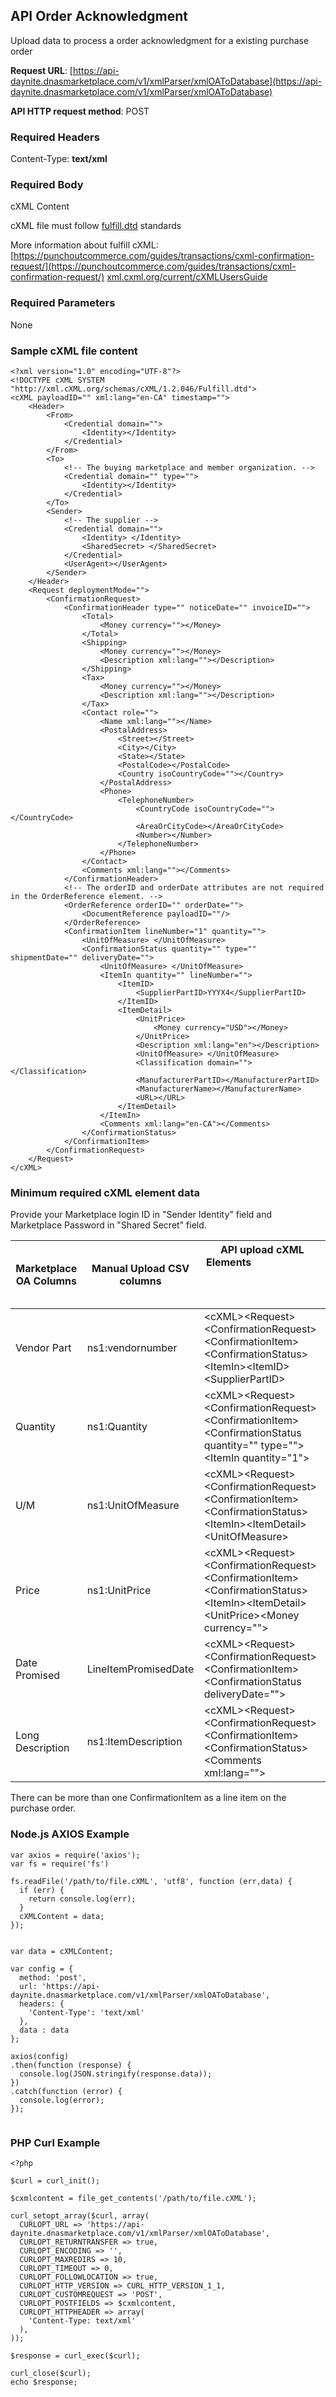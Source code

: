 
<!--

---

title: orderacknowledgment

layout: template

filename: orderacknowledgment.md

--- 

-->




## API Order Acknowledgment

Upload data to process a order acknowledgment for a existing purchase order

**Request URL**: [https://api-daynite.dnasmarketplace.com/v1/xmlParser/xmlOAToDatabase](https://api-daynite.dnasmarketplace.com/v1/xmlParser/xmlOAToDatabase)

**API HTTP request method**: POST  

### Required Headers

Content-Type: **text/xml**

### Required Body
cXML Content

cXML file must follow [fulfill.dtd](http://xml.cxml.org/current/Fulfill.zip) standards

More information about fulfill cXML:
[https://punchoutcommerce.com/guides/transactions/cxml-confirmation-request/](https://punchoutcommerce.com/guides/transactions/cxml-confirmation-request/)
[xml.cxml.org/current/cXMLUsersGuide](http://xml.cxml.org/current/cXMLUsersGuide.pdf)

### Required Parameters
None

### Sample cXML file content
```
<?xml version="1.0" encoding="UTF-8"?>
<!DOCTYPE cXML SYSTEM "http://xml.cXML.org/schemas/cXML/1.2.046/Fulfill.dtd">
<cXML payloadID="" xml:lang="en-CA" timestamp="">
    <Header>
        <From>
            <Credential domain="">
                <Identity></Identity>
            </Credential>
        </From>
        <To>
            <!-- The buying marketplace and member organization. -->
            <Credential domain="" type="">
                <Identity></Identity>
            </Credential>
        </To>
        <Sender>
            <!-- The supplier -->
            <Credential domain="">
                <Identity> </Identity>
                <SharedSecret> </SharedSecret>
            </Credential>
            <UserAgent></UserAgent>
        </Sender>
    </Header>
    <Request deploymentMode="">
        <ConfirmationRequest>
            <ConfirmationHeader type="" noticeDate="" invoiceID="">
                <Total>
                    <Money currency=""></Money>
                </Total>
                <Shipping>
                    <Money currency=""></Money>
                    <Description xml:lang=""></Description>
                </Shipping>
                <Tax>
                    <Money currency=""></Money>
                    <Description xml:lang=""></Description>
                </Tax>
                <Contact role="">
                    <Name xml:lang=""></Name>
                    <PostalAddress>
                        <Street></Street>
                        <City></City>
                        <State></State>
                        <PostalCode></PostalCode>
                        <Country isoCountryCode=""></Country>
                    </PostalAddress>
                    <Phone>
                        <TelephoneNumber>
                            <CountryCode isoCountryCode=""></CountryCode>
                            <AreaOrCityCode></AreaOrCityCode>
                            <Number></Number>
                        </TelephoneNumber>
                    </Phone>
                </Contact>
                <Comments xml:lang=""></Comments>
            </ConfirmationHeader>
            <!-- The orderID and orderDate attributes are not required in the OrderReference element. -->
            <OrderReference orderID="" orderDate="">
                <DocumentReference payloadID=""/>
            </OrderReference>
            <ConfirmationItem lineNumber="1" quantity="">
                <UnitOfMeasure> </UnitOfMeasure>
                <ConfirmationStatus quantity="" type="" shipmentDate="" deliveryDate="">
                    <UnitOfMeasure> </UnitOfMeasure>
                    <ItemIn quantity="" lineNumber="">
                        <ItemID>
                            <SupplierPartID>YYYX4</SupplierPartID>
                        </ItemID>
                        <ItemDetail>
                            <UnitPrice>
                                <Money currency="USD"></Money>
                            </UnitPrice>
                            <Description xml:lang="en"></Description>
                            <UnitOfMeasure> </UnitOfMeasure>
                            <Classification domain=""></Classification>
                            <ManufacturerPartID></ManufacturerPartID>
                            <ManufacturerName></ManufacturerName>
                            <URL></URL>
                        </ItemDetail>
                    </ItemIn>
                    <Comments xml:lang="en-CA"></Comments>
                </ConfirmationStatus>
            </ConfirmationItem>
        </ConfirmationRequest>
    </Request>
</cXML>

```
### Minimum required cXML element data

Provide your Marketplace login ID in "Sender Identity" field and Marketplace Password in "Shared Secret" field.

|Marketplace OA Columns| Manual Upload CSV columns|  API upload cXML Elements&nbsp; &nbsp; &nbsp; &nbsp; &nbsp; &nbsp; &nbsp; &nbsp; &nbsp; &nbsp; &nbsp; &nbsp; &nbsp; &nbsp; &nbsp;&nbsp; &nbsp; &nbsp; &nbsp; &nbsp; &nbsp;&nbsp; &nbsp; &nbsp; &nbsp; &nbsp; &nbsp; &nbsp; &nbsp; &nbsp; &nbsp; &nbsp; &nbsp; &nbsp; &nbsp; &nbsp;&nbsp; &nbsp; &nbsp; &nbsp; &nbsp; &nbsp;&nbsp; &nbsp; &nbsp; &nbsp; &nbsp; &nbsp; &nbsp; &nbsp; &nbsp; &nbsp; &nbsp; &nbsp; &nbsp; &nbsp; &nbsp;&nbsp; &nbsp; &nbsp; &nbsp; &nbsp; &nbsp;|
|--|--|--|
| Vendor Part	|	ns1:vendornumber	|	\<cXML>\<Request>\<ConfirmationRequest>\<ConfirmationItem>\<ConfirmationStatus>\<ItemIn>\<ItemID>\<SupplierPartID>	|
| Quantity	|	ns1:Quantity	|	\<cXML>\<Request>\<ConfirmationRequest>\<ConfirmationItem>\<ConfirmationStatus quantity="" type="">\<ItemIn quantity="1">	|
| U/M	|	ns1:UnitOfMeasure	|	\<cXML>\<Request>\<ConfirmationRequest>\<ConfirmationItem>\<ConfirmationStatus>\<ItemIn>\<ItemDetail>\<UnitOfMeasure>	|
| Price	|	ns1:UnitPrice	|	\<cXML>\<Request>\<ConfirmationRequest>\<ConfirmationItem>\<ConfirmationStatus>\<ItemIn>\<ItemDetail>\<UnitPrice>\<Money currency="">	|
| Date Promised	|	LineItemPromisedDate	|	\<cXML>\<Request>\<ConfirmationRequest>\<ConfirmationItem>\<ConfirmationStatus deliveryDate="">	|
| Long Description	|	ns1:ItemDescription	|	\<cXML>\<Request>\<ConfirmationRequest>\<ConfirmationItem>\<ConfirmationStatus>\<Comments xml:lang="">	|

There can be more than one ConfirmationItem as a line item on the purchase order.

### Node.js AXIOS Example
```
var axios = require('axios');
var fs = require('fs')

fs.readFile('/path/to/file.cXML', 'utf8', function (err,data) {
  if (err) {
    return console.log(err);
  }
  cXMLContent = data;
});


var data = cXMLContent;

var config = {
  method: 'post',
  url: 'https://api-daynite.dnasmarketplace.com/v1/xmlParser/xmlOAToDatabase',
  headers: { 
    'Content-Type': 'text/xml'
  },
  data : data
};

axios(config)
.then(function (response) {
  console.log(JSON.stringify(response.data));
})
.catch(function (error) {
  console.log(error);
});


```

### PHP Curl Example

```
<?php

$curl = curl_init();

$cxmlcontent = file_get_contents('/path/to/file.cXML');

curl_setopt_array($curl, array(
  CURLOPT_URL => 'https://api-daynite.dnasmarketplace.com/v1/xmlParser/xmlOAToDatabase',
  CURLOPT_RETURNTRANSFER => true,
  CURLOPT_ENCODING => '',
  CURLOPT_MAXREDIRS => 10,
  CURLOPT_TIMEOUT => 0,
  CURLOPT_FOLLOWLOCATION => true,
  CURLOPT_HTTP_VERSION => CURL_HTTP_VERSION_1_1,
  CURLOPT_CUSTOMREQUEST => 'POST',
  CURLOPT_POSTFIELDS => $cxmlcontent,
  CURLOPT_HTTPHEADER => array(
    'Content-Type: text/xml'
  ),
));

$response = curl_exec($curl);

curl_close($curl);
echo $response;


```